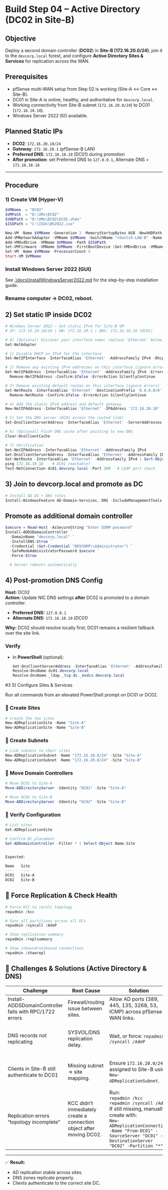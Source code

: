 # Build Step 04 – Active Directory (DC02 in Site-B)

## Objective
Deploy a second domain controller (**DC02**) in **Site-B (172.16.20.0/24)**, join it to the `devcorp.local` forest, and configure **Active Directory Sites & Services** for replication across the WAN.

## Prerequisites
- pfSense multi-WAN setup from Step 02 is working (Site-A ↔ Core ↔ Site-B).  
- DC01 in Site-A is online, healthy, and authoritative for `devcorp.local`.  
- Working connectivity from Site-B subnet (`172.16.20.0/24`) to DC01 (`172.16.10.10`).  
- Windows Server 2022 ISO available.

## Planned Static IPs
- **DC02**: `172.16.20.10/24`  
- **Gateway**: `172.16.20.1` (pfSense-B LAN)  
- **Preferred DNS**: `172.16.10.10` (DC01) during promotion  
- **After promotion**: set Preferred DNS to `127.0.0.1`, Alternate DNS = `172.16.10.10`

---

## Procedure

### 1) Create VM (Hyper-V)
```powershell
$VMName  = "DC02"
$VMPath  = "D:\VMs\DC02"
$VHDPath = "D:\VMs\DC02\DC02.vhdx"
$ISOPath = "C:\ISOs\WS2022.iso"

New-VM -Name $VMName -Generation 2 -MemoryStartupBytes 8GB -NewVHDPath $VHDPath -NewVHDSizeBytes 100GB -Path $VMPath
Add-VMNetworkAdapter -VMName $VMName -SwitchName "vSwitch-LAB-B" -Name "LAN-B"
Add-VMDvdDrive -VMName $VMName -Path $ISOPath
Set-VMFirmware -VMName $VMName -FirstBootDevice (Get-VMDvdDrive -VMName $VMName)
Set-VM -Name $VMName -ProcessorCount 4
Start-VM $VMName
```
### Install Windows Server 2022 (GUI)

See [.\docs\InstallWindowsServer2022.md](.\docs\InstallWindowsServer2022.md) for the step-by-step installation guide.

### Rename computer → DC02, reboot.

## 2) Set static IP inside DC02
```powershell
# Windows Server 2022 — Set static IPv4 for Site-B VM
# IP: 172.16.20.10/24 | GW: 172.16.20.1 | DNS: 172.16.10.10 (DC01)

# 0) (Optional) Discover your interface name; replace 'Ethernet' below if needed
Get-NetAdapter

# 1) Disable DHCP on IPv4 for the interface
Set-NetIPInterface -InterfaceAlias 'Ethernet' -AddressFamily IPv4 -Dhcp Disabled

# 2) Remove any existing IPv4 addresses on this interface (ignore errors)
Get-NetIPAddress -InterfaceAlias 'Ethernet' -AddressFamily IPv4 -ErrorAction SilentlyContinue |
  Remove-NetIPAddress -Confirm:$false -ErrorAction SilentlyContinue

# 3) Remove existing default routes on this interface (ignore errors)
Get-NetRoute -InterfaceAlias 'Ethernet' -DestinationPrefix '0.0.0.0/0' -ErrorAction SilentlyContinue |
  Remove-NetRoute -Confirm:$false -ErrorAction SilentlyContinue

# 4) Add the static IPv4 address and default gateway
New-NetIPAddress -InterfaceAlias 'Ethernet' -IPAddress '172.16.20.10' -PrefixLength 24 -DefaultGateway '172.16.20.1' -AddressFamily IPv4

# 5) Set the DNS server (DC01 across the routed link)
Set-DnsClientServerAddress -InterfaceAlias 'Ethernet' -ServerAddresses '172.16.10.10'

# 6) (Optional) Flush DNS cache after pointing to new DNS
Clear-DnsClientCache

# 7) Verification
Get-NetIPAddress -InterfaceAlias 'Ethernet' -AddressFamily IPv4
Get-DnsClientServerAddress -InterfaceAlias 'Ethernet' -AddressFamily IPv4
Get-NetRoute -InterfaceAlias 'Ethernet' -AddressFamily IPv4 | Sort-Object DestinationPrefix
ping 172.16.10.10    # DC01 reachable?
Test-NetConnection dc01.devcorp.local -Port 389   # LDAP port check
```


## 3) Join to devcorp.local and promote as DC
```powershell
# Install AD DS + DNS roles
Install-WindowsFeature AD-Domain-Services, DNS -IncludeManagementTools
```
## Promote as additional domain controller
```powershell
$secure = Read-Host -AsSecureString "Enter DSRM password"
Install-ADDSDomainController `
  -DomainName "devcorp.local" `
  -InstallDNS:$true `
  -Credential (Get-Credential "DEVCORP\\Administrator") `
  -SafeModeAdministratorPassword $secure `
  -Force:$true

  # Server reboots automatically
```

## 4) Post-promotion DNS Config

**Host:** DC02  
**Action:** Update NIC DNS settings **after** DC02 is promoted to a domain controller.

- **Preferred DNS:** `127.0.0.1`  
- **Alternate DNS:** `172.16.10.10`  _(DC01)_

**Why:** DC02 should resolve locally first; DC01 remains a resilient fallback over the site link.

### Verify
- In **PowerShell** (optional):
  ```powershell
  Get-DnsClientServerAddress -InterfaceAlias 'Ethernet' -AddressFamily IPv4
  Resolve-DnsName dc01.devcorp.local
  Resolve-DnsName _ldap._tcp.dc._msdcs.devcorp.local


#3 5) Configure Sites & Services

Run all commands from an elevated PowerShell prompt on DC01 or DC02.

### 🔹 Create Sites
```powershell
# Create the two sites
New-ADReplicationSite -Name "Site-A"
New-ADReplicationSite -Name "Site-B"
```

### 🔹 Create Subnets
```powershell
# Link subnets to their sites
New-ADReplicationSubnet -Name "172.16.10.0/24" -Site "Site-A"
New-ADReplicationSubnet -Name "172.16.20.0/24" -Site "Site-B"
```
### 🔹 Move Domain Controllers
```powershell
# Move DC01 to Site-A
Move-ADDirectoryServer -Identity "DC01" -Site "Site-A"

# Move DC02 to Site-B
Move-ADDirectoryServer -Identity "DC02" -Site "Site-B"
```
### 🔹 Verify Configuration
```powershell
# List sites
Get-ADReplicationSite

# Confirm DC placement
Get-ADDomainController -Filter * | Select-Object Name,Site


Expected:

Name   Site
----   ----
DC01   Site-A
DC02   Site-B
```
## 🔹 Force Replication & Check Health
```powershell
# Force KCC to recalc topology
repadmin /kcc

# Sync all partitions across all DCs
repadmin /syncall /AdeP

# Show replication summary
repadmin /replsummary

# Show inbound/outbound connections
repadmin /showrepl
```
## 🔹 Challenges & Solutions (Active Directory & DNS)

| Challenge | Root Cause | Solution | Prevention |
|-----------|------------|----------|------------|
| Install-ADDSDomainController fails with RPC/1722 errors | Firewall/routing issue between sites. | Allow AD ports (389, 445, 135, 3268, 53, ICMP) across pfSense WAN links. | Pre-create firewall rules before adding new DCs. |
| DNS records not replicating | SYSVOL/DNS replication delay. | Wait, or force: `repadmin /syncall /AdeP` | Allow time after promotion before relying on new DCs. |
| Clients in Site-B still authenticate to DC01 | Missing subnet → site mapping. | Ensure `172.16.20.0/24` is assigned to Site-B using `New-ADReplicationSubnet`. | Always map subnets immediately after site creation. |
| Replication errors “topology incomplete” | KCC didn’t immediately create a connection object after moving DC02. | Run: <br> `repadmin /kcc` <br> `repadmin /syncall /AdeP` <br> If still missing, manually create with: <br> `New-ADReplicationConnection -Name "From-DC01" -SourceServer "DC01" -DestinationServer "DC02" -Partition "*"` | Always run `repadmin /kcc` after moving/adding DCs to force topology rebuild. |

---

✅ **Result:**  
- AD replication stable across sites.  
- DNS zones replicate properly.  
- Clients authenticate to the correct site DC.
